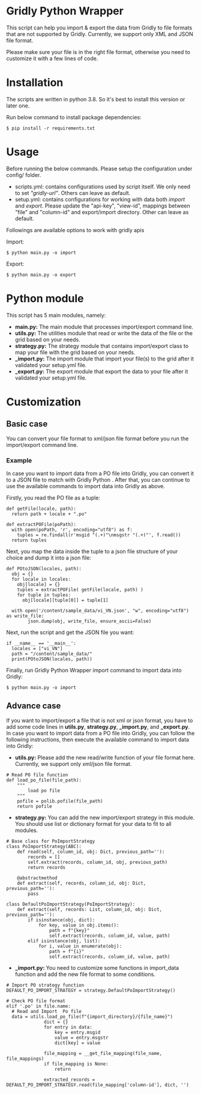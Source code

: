 # Gridly Python Wrapper

This script can help you import & export the data from Gridly to file formats that are not supported by Gridly. Currently, we support only XML and JSON file format.

Please make sure your file is in the right file format, otherwise you need to customize it with a few lines of code.

# Installation

The scripts are written in python 3.8. So it's best to install this version or later one.

Run below command to install package dependencies:

```console
$ pip install -r requirements.txt
```

# Usage

Before running the below commands. Please setup the configuration under config/ folder.

- scripts.yml: contains configurations used by script itself. We only need to set *"gridly-url"*. Others can leave as default.
- setup.yml: contains configurations for working with data both *import* and *export*.
  Please update the "api-key", "view-id", mappings between "file" and "column-id" and export/import directory. Other can leave as default.

Followings are available options to work with gridly apis

Import:

```console
$ python main.py -o import
```

Export:

```console
$ python main.py -o export
```

# Python module

This script has 5 main modules, namely:

- **main&#46;py:** The main module that processes import/export command line.
- **utils&#46;py:** The utilities module that read or write the data of the file or the grid based on your needs.
- **strategy&#46;py:** The strategy module that contains import/export class to map your file with the grid based on your needs.
- **_import&#46;py:** The import module that import your file(s) to the grid after it validated your setup.yml file.
- **_export&#46;py:** The export module that export the data to your file after it validated your setup.yml file.

# Customization

## Basic case

You can convert your file format to xml/json file format before you run the import/export command line.

### Example

In case you want to import data from a PO file into Gridly, you can convert it to a JSON file to match with Gridly Python . After that, you can continue to use the available commands to import data into Gridly as above.

Firstly, you read the PO file as a tuple:

```
def getFile(locale, path):
  return path + locale + ".po"

def extractPOFile(poPath):
  with open(poPath, 'r', encoding="utf8") as f:
    tuples = re.findall(r'msgid "(.+)"\nmsgstr "(.+)"', f.read())
  return tuples
```

Next, you map the data inside the tuple to a json file structure of your choice and dump it into a json file:

```
def POtoJSON(locales, path):
  obj = {}
  for locale in locales:
    obj[locale] = {}
    tuples = extractPOFile( getFile(locale, path) )
    for tuple in tuples:
      obj[locale][tuple[0]] = tuple[1]

  with open('/content/sample_data/vi_VN.json', "w", encoding="utf8") as write_file:
        json.dump(obj, write_file, ensure_ascii=False)
```

Next, run the script and get the JSON file you want:

```
if __name__ == '__main__':
  locales = ["vi_VN"]
  path = "/content/sample_data/"
  print(POtoJSON(locales, path))
```

Finally, run Gridly Python Wrapper import command to import data into Gridly:

```
$ python main.py -o import
```

## Advance case

If you want to import/export a file that is not xml or json format, you have to add some code lines in **utils&#46;py**, **strategy&#46;py**, **_import&#46;py**, and **_export&#46;py**. In case you want to import data from a PO file into Gridly, you can follow the following instructions, then execute the available command to import data into Gridly:

- **utils&#46;py:** Please add the new read/write function of your file format here. Currently, we support only xml/json file format.

```
# Read PO file function
def load_po_file(file_path): 
    """
        load po file
    """
    pofile = polib.pofile(file_path)
    return pofile
```

- **strategy&#46;py:** You can add the new import/export strategy in this module. You should use list or dictionary format for your data to fit to all modules.

```
# Base class for PoImportStrategy
class PoImportStrategy(ABC):
    def read(self, column_id, obj: Dict, previous_path=''):
        records = []
        self.extract(records, column_id, obj, previous_path)
        return records
        
    @abstractmethod
    def extract(self, records, column_id, obj: Dict, previous_path=''):
        pass

class DefaultPoImportStrategy(PoImportStrategy):
    def extract(self, records: List, column_id, obj: Dict, previous_path=''):
        if isinstance(obj, dict):
            for key, value in obj.items():
                path = f"{key}"
                self.extract(records, column_id, value, path)
        elif isinstance(obj, list):
            for i, value in enumerate(obj):
                path = f"{i}"
                self.extract(records, column_id, value, path)   
```

- **_import&#46;py:** You need to customize some functions in import_data function and add the new file format to some conditions.

```
# Import PO strategy function
DEFAULT_PO_IMPORT_STRATEGY = strategy.DefaultPoImportStrategy()
```

```
# Check PO file format
elif '.po' in file.name:
  # Read and Import  Po file
  data = utils.load_po_file(f"{import_directory}/{file_name}")
              dict = {}
              for entry in data:
                  key = entry.msgid 
                  value = entry.msgstr
                  dict[key] = value

              file_mapping = __get_file_mapping(file_name, file_mappings)
              if file_mapping is None:
                  return

              extracted_records = DEFAULT_PO_IMPORT_STRATEGY.read(file_mapping['column-id'], dict, '')
```